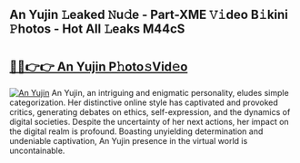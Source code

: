 ## An Yujin 𝙻eaked 𝙽u𝚍e - Part-XME 𝚅𝚒deo B𝚒kini 𝙿hotos - Hot All 𝙻eaks M44cS

# <h2><a href="http://ld0urv9.urlbe.top/?page=An+Yujin">🔗🔗👉👉 An Yujin P𝚑oto𝚜Vid𝚎o</a></h2>

[![An Yujin](https://i.imgur.com/eBuTRDB.gif)](http://ld0urv9.urlbe.top/?page=An+Yujin)
An Yujin, an intriguing and enigmatic personality, eludes simple categorization. Her distinctive online style has captivated and provoked critics, generating debates on ethics, self-expression, and the dynamics of digital societies. Despite the uncertainty of her next actions, her impact on the digital realm is profound. Boasting unyielding determination and undeniable captivation, An Yujin presence in the virtual world is uncontainable.
